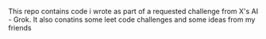 This repo contains code i wrote as part of a requested challenge from X's AI - Grok. It also conatins some leet code 
challenges and some ideas from my friends
